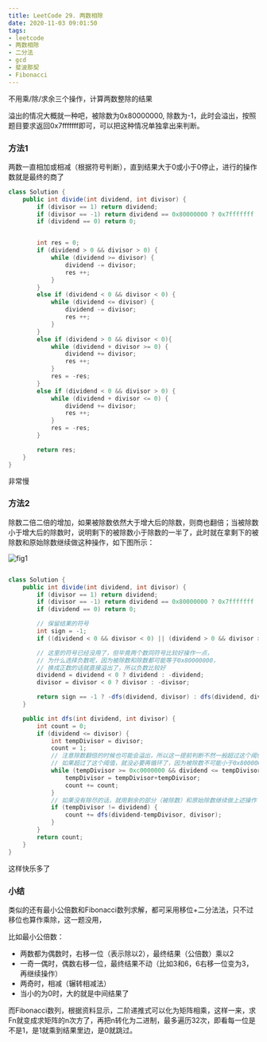 ```yaml
---
title: LeetCode 29. 两数相除
date: 2020-11-03 09:01:50
tags:
- leetcode
- 两数相除
- 二分法
- gcd
- 斐波那契
- Fibonacci
---
```


不用乘/除/求余三个操作，计算两数整除的结果

<!--more-->

溢出的情况大概就一种吧，被除数为0x80000000, 除数为-1，此时会溢出，按照题目要求返回0x7fffffff即可，可以把这种情况单独拿出来判断。

### 方法1

两数一直相加或相减（根据符号判断），直到结果大于0或小于0停止，进行的操作数就是最终的商了

```java
class Solution {
    public int divide(int dividend, int divisor) {
        if (divisor == 1) return dividend;
        if (divisor == -1) return dividend == 0x80000000 ? 0x7fffffff : -dividend;
        if (dividend == 0) return 0;


        int res = 0;
        if (dividend > 0 && divisor > 0) {
            while (dividend >= divisor) {
                dividend -= divisor;
                res ++;
            }
        }
        else if (dividend < 0 && divisor < 0) {
            while (dividend <= divisor) {
                dividend -= divisor;
                res ++;
            }
        }
        else if (dividend > 0 && divisor < 0){
            while (dividend + divisor >= 0) {
                dividend += divisor;
                res ++;
            }
            res = -res;
        }
        else if (dividend < 0 && divisor > 0) {
            while (dividend + divisor <= 0) {
                dividend += divisor;
                res ++;
            }
            res = -res;
        }

        return res;
    }
}
```

非常慢

### 方法2

除数二倍二倍的增加，如果被除数依然大于增大后的除数，则商也翻倍；当被除数小于增大后的除数时，说明剩下的被除数小于除数的一半了，此时就在拿剩下的被除数和原始除数继续做这种操作，如下图所示：

![fig1](fig1.png)

```java

class Solution {
    public int divide(int dividend, int divisor) {
        if (divisor == 1) return dividend;
        if (divisor == -1) return dividend == 0x80000000 ? 0x7fffffff : -dividend;
        if (dividend == 0) return 0;

        // 保留结果的符号
        int sign = -1;
        if ((dividend < 0 && divisor < 0) || (dividend > 0 && divisor > 0)) sign = 1;

        // 这里的符号已经没用了，但毕竟两个数同符号比较好操作一点，
        // 为什么选择负数呢，因为被除数和除数都可能等于0x80000000，
        // 换成正数的话就直接溢出了，所以负数比较好
        dividend = dividend < 0 ? dividend : -dividend;
        divisor = divisor < 0 ? divisor : -divisor;

        return sign == -1 ? -dfs(dividend, divisor) : dfs(dividend, divisor);
    }

    public int dfs(int dividend, int divisor) {
        int count = 0;
        if (dividend <= divisor) {
            int tempDivisor = divisor;
            count = 1;
            // 注意除数翻倍的时候也可能会溢出，所以这一提前判断不然一般超过这个阈值
            // 如果超过了这个阈值，就没必要再循环了，因为被除数不可能小于0x80000000
            while (tempDivisor >= 0xc0000000 && dividend <= tempDivisor+tempDivisor) {
                tempDivisor = tempDivisor+tempDivisor;
                count += count;
            }
            // 如果没有除尽的话，就用剩余的部分（被除数）和原始除数继续做上述操作
            if (tempDivisor != dividend) {
                count += dfs(dividend-tempDivisor, divisor);
            }
        }
        return count;
    }
}
```

这样快乐多了

### 小结

类似的还有最小公倍数和Fibonacci数列求解，都可采用移位+二分法法，只不过移位也算作乘除，这一题没用，

比如最小公倍数：

- 两数都为偶数时，右移一位（表示除以2），最终结果（公倍数）乘以2
- 一奇一偶时，偶数右移一位，最终结果不动（比如3和6，6右移一位变为3，再继续操作）
- 两奇时，相减（辗转相减法）
- 当小的为0时，大的就是中间结果了

而Fibonacci数列，根据资料显示，二阶递推式可以化为矩阵相乘，这样一来，求Fn就变成求矩阵的n次方了，再把n转化为二进制，最多遍历32次，即看每一位是不是1，是1就乘到结果里边，是0就跳过。

